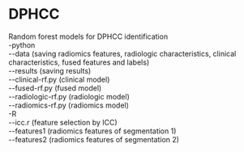 # DPHCC
Random forest models for DPHCC identification  
-python  
  --data (saving radiomics features, radiologic characteristics, clinical characteristics, fused features and labels)  
  --results (saving results)  
  --clinical-rf.py (clinical model)  
  --fused-rf.py (fused model)  
  --radiologic-rf.py (radiologic model)  
  --radiomics-rf.py (radiomics model)  
 -R  
  --icc.r (feature selection by ICC)  
  --features1 (radiomics features of segmentation 1)  
  --features2 (radiomics features of segmentation 2)  
